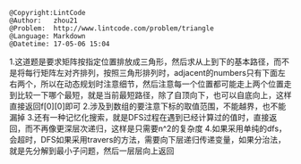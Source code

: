 ```
@Copyright:LintCode
@Author:   zhou21
@Problem:  http://www.lintcode.com/problem/triangle
@Language: Markdown
@Datetime: 17-05-06 15:04
```

1.这道题是要求矩阵按指定位置排放成三角形，然后求从上到下的基本路径，而不是将每行矩阵左对齐排列，按照三角形排列时，adjacent的numbers只有下面左右两个，所以在动态规划时注意细节，然后注意每一个位置都可能走上两个位置走到比较一下哪个最短，就是当前最短路径，除了自顶向下，也可以自底向上，这样直接返回f[0][0]即可
2.涉及到数组的要注意下标的取值范围，不能越界，也不能漏掉
3.还有一种记忆化搜索，就是DFS过程在遇到已经计算过的值时，直接返回，而不再像更深层次递归，这样是只需要n^2的复杂度
4.如果采用单纯的dfs，会超时，DFS如果采用travers的方法，需要向下层递归传递变量，如果分治法，就是先分解到最小子问题，然后一层层向上返回